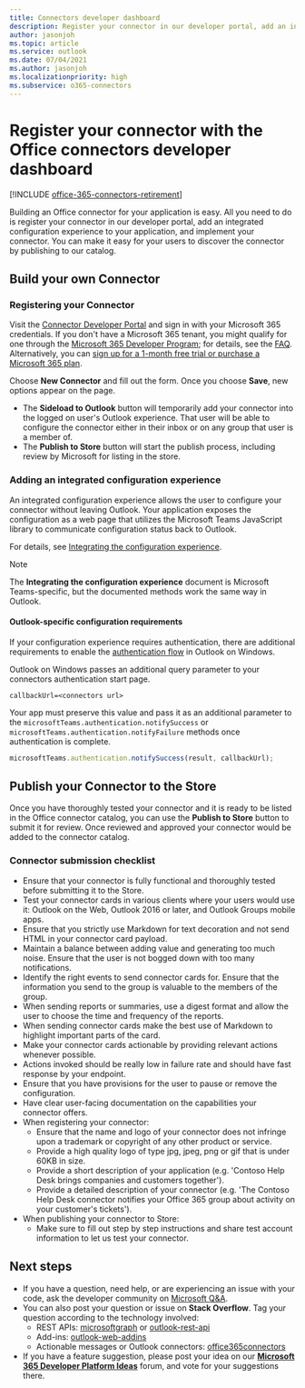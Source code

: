 ```yaml
---
title: Connectors developer dashboard
description: Register your connector in our developer portal, add an integrated configuration experience to your application, and implement your connector.
author: jasonjoh
ms.topic: article
ms.service: outlook
ms.date: 07/04/2021
ms.author: jasonjoh
ms.localizationpriority: high
ms.subservice: o365-connectors
---
```


# Register your connector with the Office connectors developer dashboard

[!INCLUDE [office-365-connectors-retirement](../includes/actionable-messages/office-365-connectors-retirement.md)]

Building an Office connector for your application is easy. All you need to do is register your connector in our developer portal, add an integrated configuration experience to your application, and implement your connector. You can make it easy for your users to discover the connector by publishing to our catalog.

## Build your own Connector

### Registering your Connector

Visit the [Connector Developer Portal](https://aka.ms/connectorsdashboard) and sign in with your Microsoft 365 credentials. If you don't have a Microsoft 365 tenant, you might qualify for one through the [Microsoft 365 Developer Program](https://developer.microsoft.com/microsoft-365/dev-program); for details, see the [FAQ](/office/developer-program/microsoft-365-developer-program-faq#who-qualifies-for-a-microsoft-365-e5-developer-subscription-). Alternatively, you can [sign up for a 1-month free trial or purchase a Microsoft 365 plan](https://www.microsoft.com/microsoft-365/try).

Choose **New Connector** and fill out the form. Once you choose **Save**, new options appear on the page.

- The **Sideload to Outlook** button will temporarily add your connector into the logged on user's Outlook experience. That user will be able to configure the connector either in their inbox or on any group that user is a member of.
- The **Publish to Store** button will start the publish process, including review by Microsoft for listing in the store.

### Adding an integrated configuration experience

An integrated configuration experience allows the user to configure your connector without leaving Outlook. Your application exposes the configuration as a web page that utilizes the Microsoft Teams JavaScript library to communicate configuration status back to Outlook.

For details, see [Integrating the configuration experience](/microsoftteams/platform/concepts/connectors/connectors-creating#integrating-the-configuration-experience).

> [!NOTE]
> The **Integrating the configuration experience** document is Microsoft Teams-specific, but the documented methods work the same way in Outlook.

#### Outlook-specific configuration requirements

If your configuration experience requires authentication, there are additional requirements to enable the [authentication flow](/microsoftteams/platform/concepts/authentication/auth-flow-tab) in Outlook on Windows.

Outlook on Windows passes an additional query parameter to your connectors authentication start page.

```http
callbackUrl=<connectors url>
```

Your app must preserve this value and pass it as an additional parameter to the `microsoftTeams.authentication.notifySuccess` or `microsoftTeams.authentication.notifyFailure` methods once authentication is complete.

```js
microsoftTeams.authentication.notifySuccess(result, callbackUrl);
```

## Publish your Connector to the Store

Once you have thoroughly tested your connector and it is ready to be listed in the Office connector catalog, you can use the **Publish to Store** button to submit it for review. Once reviewed and approved your connector would be added to the connector catalog.

### Connector submission checklist

- Ensure that your connector is fully functional and thoroughly tested before submitting it to the Store.
- Test your connector cards in various clients where your users would use it: Outlook on the Web, Outlook 2016 or later, and Outlook Groups mobile apps.
- Ensure that you strictly use Markdown for text decoration and not send HTML in your connector card payload.
- Maintain a balance between adding value and generating too much noise. Ensure that the user is not bogged down with too many notifications.
- Identify the right events to send connector cards for. Ensure that the information you send to the group is valuable to the members of the group.
- When sending reports or summaries, use a digest format and allow the user to choose the time and frequency of the reports.
- When sending connector cards make the best use of Markdown to highlight important parts of the card.
- Make your connector cards actionable by providing relevant actions whenever possible.
- Actions invoked should be really low in failure rate and should have fast response by your endpoint.
- Ensure that you have provisions for the user to pause or remove the configuration.
- Have clear user-facing documentation on the capabilities your connector offers.
- When registering your connector:
  - Ensure that the name and logo of your connector does not infringe upon a trademark or copyright of any other product or service.
  - Provide a high quality logo of type jpg, jpeg, png or gif that is under 60KB in size.
  - Provide a short description of your application (e.g. 'Contoso Help Desk brings companies and customers together').
  - Provide a detailed description of your connector (e.g. 'The Contoso Help Desk connector notifies your Office 365 group about activity on your customer's tickets').
- When publishing your connector to Store:
  - Make sure to fill out step by step instructions and share test account information to let us test your connector.

## Next steps

- If you have a question, need help, or are experiencing an issue with your code, ask the developer community on [Microsoft Q&A](/answers/topics/office-addins-dev.html).
- You can also post your question or issue on **Stack Overflow**. Tag your question according to the technology involved:
  - REST APIs: [microsoftgraph](http://stackoverflow.com/questions/tagged/microsoftgraph) or [outlook-rest-api](http://stackoverflow.com/questions/tagged/outlook-rest-api)
  - Add-ins: [outlook-web-addins](http://stackoverflow.com/questions/tagged/outlook-web-addins)
  - Actionable messages or Outlook connectors: [office365connectors](http://stackoverflow.com/questions/tagged/office365connectors)
- If you have a feature suggestion, please post your idea on our [**Microsoft 365 Developer Platform Ideas**](https://aka.ms/m365dev-suggestions) forum, and vote for your suggestions there.
